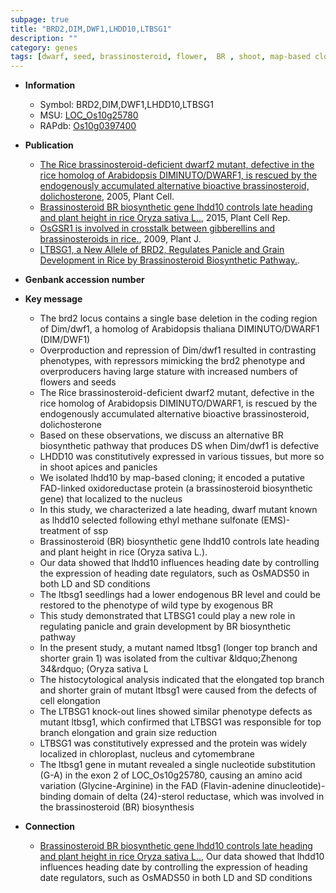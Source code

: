 ```yaml
---
subpage: true
title: "BRD2,DIM,DWF1,LHDD10,LTBSG1"
description: ""
category: genes
tags: [dwarf, seed, brassinosteroid, flower,  BR , shoot, map-based cloning, height, heading date, Brassinosteroid, plant height, nucleus, seedlings, panicle, grain, development, grain size, cell elongation]
---
```


* **Information**  
    + Symbol: BRD2,DIM,DWF1,LHDD10,LTBSG1  
    + MSU: [LOC_Os10g25780](http://rice.plantbiology.msu.edu/cgi-bin/ORF_infopage.cgi?orf=LOC_Os10g25780)  
    + RAPdb: [Os10g0397400](http://rapdb.dna.affrc.go.jp/viewer/gbrowse_details/irgsp1?name=Os10g0397400)  

* **Publication**  
    + [The Rice brassinosteroid-deficient dwarf2 mutant, defective in the rice homolog of Arabidopsis DIMINUTO/DWARF1, is rescued by the endogenously accumulated alternative bioactive brassinosteroid, dolichosterone](http://www.ncbi.nlm.nih.gov/pubmed?term=The+Rice+brassinosteroid-deficient+dwarf2+mutant,+defective+in+the+rice+homolog+of+Arabidopsis+DIMINUTO/DWARF1,+is+rescued+by+the+endogenously+accumulated+alternative+bioactive+brassinosteroid,+dolichosterone%5BTitle%5D), 2005, Plant Cell.
    + [Brassinosteroid BR biosynthetic gene lhdd10 controls late heading and plant height in rice Oryza sativa L..](http://www.ncbi.nlm.nih.gov/pubmed?term=Brassinosteroid+BR+biosynthetic+gene+lhdd10+controls+late+heading+and+plant+height+in+rice+Oryza+sativa+L..%5BTitle%5D), 2015, Plant Cell Rep.
    + [OsGSR1 is involved in crosstalk between gibberellins and brassinosteroids in rice.](http://www.ncbi.nlm.nih.gov/pubmed?term=OsGSR1+is+involved+in+crosstalk+between+gibberellins+and+brassinosteroids+in+rice.%5BTitle%5D), 2009, Plant J.
    + [LTBSG1, a New Allele of BRD2, Regulates Panicle and Grain Development in Rice by Brassinosteroid Biosynthetic Pathway.](Basel).

* **Genbank accession number**  

* **Key message**  
    + The brd2 locus contains a single base deletion in the coding region of Dim/dwf1, a homolog of Arabidopsis thaliana DIMINUTO/DWARF1 (DIM/DWF1)
    + Overproduction and repression of Dim/dwf1 resulted in contrasting phenotypes, with repressors mimicking the brd2 phenotype and overproducers having large stature with increased numbers of flowers and seeds
    + The Rice brassinosteroid-deficient dwarf2 mutant, defective in the rice homolog of Arabidopsis DIMINUTO/DWARF1, is rescued by the endogenously accumulated alternative bioactive brassinosteroid, dolichosterone
    + Based on these observations, we discuss an alternative BR biosynthetic pathway that produces DS when Dim/dwf1 is defective
    + LHDD10 was constitutively expressed in various tissues, but more so in shoot apices and panicles
    + We isolated lhdd10 by map-based cloning; it encoded a putative FAD-linked oxidoreductase protein (a brassinosteroid biosynthetic gene) that localized to the nucleus
    + In this study, we characterized a late heading, dwarf mutant known as lhdd10 selected following ethyl methane sulfonate (EMS)-treatment of ssp
    + Brassinosteroid (BR) biosynthetic gene lhdd10 controls late heading and plant height in rice (Oryza sativa L.).
    + Our data showed that lhdd10 influences heading date by controlling the expression of heading date regulators, such as OsMADS50 in both LD and SD conditions
    + The ltbsg1 seedlings had a lower endogenous BR level and could be restored to the phenotype of wild type by exogenous BR
    + This study demonstrated that LTBSG1 could play a new role in regulating panicle and grain development by BR biosynthetic pathway
    + In the present study, a mutant named ltbsg1 (longer top branch and shorter grain 1) was isolated from the cultivar &amp;ldquo;Zhenong 34&amp;rdquo; (Oryza sativa L
    + The histocytological analysis indicated that the elongated top branch and shorter grain of mutant ltbsg1 were caused from the defects of cell elongation
    + The LTBSG1 knock-out lines showed similar phenotype defects as mutant ltbsg1, which confirmed that LTBSG1 was responsible for top branch elongation and grain size reduction
    + LTBSG1 was constitutively expressed and the protein was widely localized in chloroplast, nucleus and cytomembrane
    + The ltbsg1 gene in mutant revealed a single nucleotide substitution (G-A) in the exon 2 of LOC_Os10g25780, causing an amino acid variation (Glycine-Arginine) in the FAD (Flavin-adenine dinucleotide)-binding domain of delta (24)-sterol reductase, which was involved in the brassinosteroid (BR) biosynthesis

* **Connection**  
    + [Brassinosteroid BR biosynthetic gene lhdd10 controls late heading and plant height in rice Oryza sativa L..](http://www.ncbi.nlm.nih.gov/pubmed?term=Brassinosteroid+BR+biosynthetic+gene+lhdd10+controls+late+heading+and+plant+height+in+rice+Oryza+sativa+L..%5BTitle%5D), Our data showed that lhdd10 influences heading date by controlling the expression of heading date regulators, such as OsMADS50 in both LD and SD conditions



